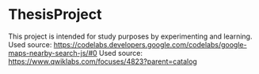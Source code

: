 # ThesisProject
This project is intended for study purposes by experimenting and learning.
Used source: https://codelabs.developers.google.com/codelabs/google-maps-nearby-search-js/#0
Used source: https://www.qwiklabs.com/focuses/4823?parent=catalog
